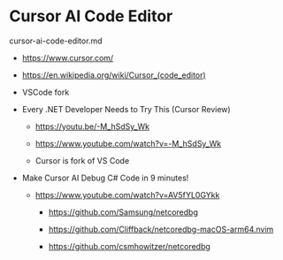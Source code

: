 # Cursor AI Code Editor

cursor-ai-code-editor.md

*   https://www.cursor.com/

*   https://en.wikipedia.org/wiki/Cursor_(code_editor)

*   VSCode fork

*   Every .NET Developer Needs to Try This (Cursor Review)

    *   https://youtu.be/-M_hSdSy_Wk

    *   https://www.youtube.com/watch?v=-M_hSdSy_Wk

    *   Cursor is fork of VS Code

*   Make Cursor AI Debug C# Code in 9 minutes!

    *   https://www.youtube.com/watch?v=AV5fYL0GYkk

        *   https://github.com/Samsung/netcoredbg

        *   https://github.com/Cliffback/netcoredbg-macOS-arm64.nvim

        *   https://github.com/csmhowitzer/netcoredbg

